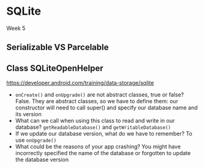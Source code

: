 # SQLite  
Week 5
## Serializable VS Parcelable
## Class SQLiteOpenHelper  
https://developer.android.com/training/data-storage/sqlite
- `onCreate()` and `onUpgrade()` are not abstract classes, true or false? False. They are abstract classes, so we have to define them: our constructor will need to call super() and specify our database name and its version  
- What can we call when using this class to read and write in our database? `getReadableDatabase()` and `getWritableDatabase()`  
- If we update our database version, what do we have to remember? To use `onUpgrade()`  
- What could be the reasons of your app crashing? You might have incorrectly specified the name of the database or forgotten to update the database version  
